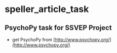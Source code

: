 # speller_article_task

## PsychoPy task for SSVEP Project

* get PsychoPy from [http://www.psychopy.org/](http://www.psychopy.org/)


